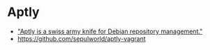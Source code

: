 # Aptly

- ["Aptly is a swiss army knife for Debian repository management."](https://github.com/smira/aptly)
- https://github.com/sepulworld/aptly-vagrant
